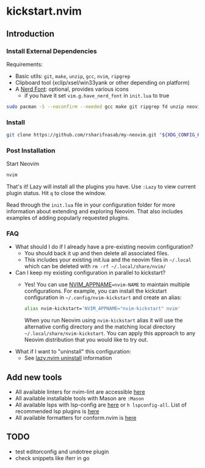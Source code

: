 # kickstart.nvim

## Introduction

### Install External Dependencies

Requirements:

- Basic utils: `git`, `make`, `unzip`, `gcc`, `nvim`, `ripgrep`
- Clipboard tool (xclip/xsel/win33yank or other depending on platform)
- A [Nerd Font](https://www.nerdfonts.com/): optional, provides various icons
  - if you have it set `vim.g.have_nerd_font` in `init.lua` to true

```bash
sudo pacman -S --noconfirm --needed gcc make git ripgrep fd unzip neovim python-pynvim
```

### Install

```bash
git clone https://github.com/rsharifnasab/my-neovim.git "${XDG_CONFIG_HOME:-$HOME/.config}"/nvim
```

### Post Installation

Start Neovim

```sh
nvim
```

That's it! Lazy will install all the plugins you have. Use `:Lazy` to view
current plugin status. Hit `q` to close the window.

Read through the `init.lua` file in your configuration folder for more
information about extending and exploring Neovim. That also includes
examples of adding popularly requested plugins.

### FAQ

- What should I do if I already have a pre-existing neovim configuration?
  - You should back it up and then delete all associated files.
  - This includes your existing init.lua and the neovim files in `~/.local`
    which can be deleted with `rm -rf ~/.local/share/nvim/`
- Can I keep my existing configuration in parallel to kickstart?
  - Yes! You can use [NVIM_APPNAME](https://neovim.io/doc/user/starting.html#%25NVIM_APPNAME)`=nvim-NAME`
    to maintain multiple configurations. For example, you can install the kickstart
    configuration in `~/.config/nvim-kickstart` and create an alias:

    ```bash
    alias nvim-kickstart='NVIM_APPNAME="nvim-kickstart" nvim'
    ```

    When you run Neovim using `nvim-kickstart` alias it will use the alternative
    config directory and the matching local directory
    `~/.local/share/nvim-kickstart`. You can apply this approach to any Neovim
    distribution that you would like to try out.
- What if I want to "uninstall" this configuration:
  - See [lazy.nvim uninstall](https://github.com/folke/lazy.nvim#-uninstalling) information

## Add new tools

- All available linters for nvim-lint are accessible [here](https://github.com/mfussenegger/nvim-lint?tab=readme-ov-file#available-linters)
- All available installable tools with Mason are `:Mason`
- All available lsps with lsp-config are
[here](https://github.com/neovim/nvim-lspconfig/blob/master/doc/server_configurations.md)
or `h lspconfig-all`.
List of recommended lsp plugins is
[here](https://github.com/neovim/nvim-lspconfig/wiki/Language-specific-plugins)
- All available formatters for conform.nvim is [here](https://github.com/stevearc/conform.nvim/tree/master/lua/conform/formatters)

## TODO

- test editorconfig and undotree plugin
- check snippets like iferr in go
